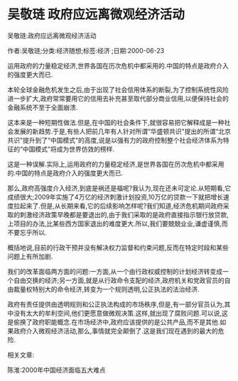 # 吴敬琏  政府应远离微观经济活动    
    
吴敬琏:政府应远离微观经济活动    
作者:吴敬琏;分类:经济随想;标签:经济 ;日期:2000-06-23    
运用政府的力量稳定经济,世界各国在历次危机中都采用的.中国的特点是政府介入的强度更大而已.    
本轮全球金融危机发生之后,由于出现了社会信用体系的断裂,为了控制系统性风险进一步扩大,政府常常要用它的信用去补充甚至取代部分商业信用,以便保持社会的金融系统不至于全面崩溃.    
这本来是一种短期性做法.但是,在中国的社会条件下,就很容易把它解释成是一种社会发展的新趋势.于是,有些人把前几年有人针对所谓“华盛顿共识"提出的所谓“北京共识"提升到了“中国模式"的高度,说是以强有力的政府控制整个社会经济体系为特征的“中国模式"将成为世界仿效的榜样.    
这是一种误解.实际上,运用政府的力量稳定经济,是世界各国在历次危机中都采用的.中国的特点是政府介入的强度更大而已.    
那么,政府高强度介入经济,到底是祸还是福呢?我认为,现在还未可定论.从短期看,它成绩很大;2009年实施了4万亿的经济刺激计划投资,10万亿的贷款一下就把增长速度拉起来了.但是,从长期来看,它的后续影响怎样呢?我们知道,经济危机期间政府采取的刺激经济政策早晚都是要退出的,由于我们采取的是政府直接指示银行放贷款,上项目的办法,比某些西方国家退出的难度更大.所以,我们要兢兢业业,谦虚谨慎,而不要忘乎所以.    
概括地说,目前的行政干预并没有解决权力监督和约束问题,反而在特定时段和某些问题上有所加剧.    
我们的改革面临两方面的问题:一方面,从一个由行政权威控制的计划经济转变成一个自由交换的经济;另一方面,就是从行政命令支配的经济,政府机关和党政官员的自由裁量权特别大的命令经济,转变为一个规则透明,公正执法的法治经济.    
政府有责任提供由透明规则和公正执法构成的市场秩序,但是,有一部分官员认为,其中没有太大的牟利空间,他们更愿意做微观决策.这样,就出现了腐败问题.可以说,这是偷换了政府职能概念.在市场经济中,政府应该提供的是公共产品,而不是其他.如果政府介入微观经济活动,那么,事情就完全颠倒了.这是我们现在遇到的最大的危险.    
    
相关文章:    
陈淮:2000年中国经济面临五大难点